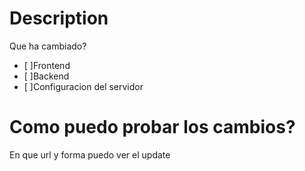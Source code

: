# Description
Que ha cambiado?

- [ ]Frontend
- [ ]Backend
- [ ]Configuracion del servidor

# Como puedo probar los cambios?
En que url y forma puedo ver el update
